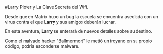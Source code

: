 #Larry Ploter y La Clave Secreta del Wifi.

Desde que en Matrix hubo un bug la escuela se encuentra asediada con un virus contra el que **Larry** y sus amigos deberán luchar.

En esta aventura, **Larry** se enterará de nuevos detalles sobre su destino.

Como el malvado hacker "Ballmermort" le metió un troyano en su propio código, podría esconderse malware.